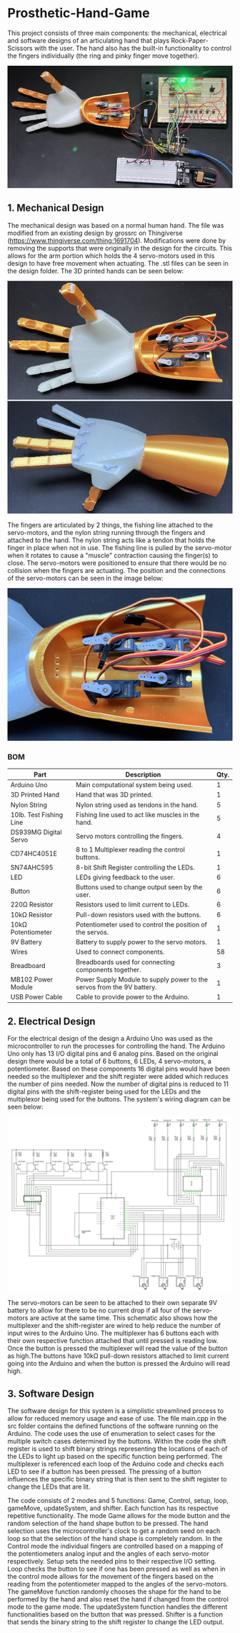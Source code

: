 # Prosthetic-Hand-Game

This project consists of three main components: the mechanical, electrical and software designs of an articulating hand that plays Rock-Paper-Scissors with the user. The hand also has the built-in functionality to control the fingers individually (the ring and pinky finger move together).

<img src="images/Final.jpg">


## 1. Mechanical Design

The mechanical design was based on a normal human hand. The file was modified from an existing design by grossrc on Thingiverse (https://www.thingiverse.com/thing:1691704). Modifications were done by removing the supports that were originally in the design for the circuits. This allows for the arm portion which holds the 4 servo-motors used in this design to have free movement when actuating. The .stl files can be seen in the design folder. The 3D printed hands can be seen below:

<img src="images/hand front.JPG">
<img src="images/hand back.JPG">

The fingers are articulated by 2 things, the fishing line attached to the servo-motors, and the nylon string running through the fingers and attached to the hand. The nylon string acts like a tendon that holds the finger in place when not in use. The fishing line is pulled by the servo-motor when it rotates to cause a "muscle" contraction causing the finger(s) to close. The servo-motors were positioned to ensure that there would be no collision when the fingers are actuating. The position and the connections of the servo-motors can be seen in the image below:

<img src="images/motors.JPG">

### BOM

|Part|Description|Qty.|
|---|---|---|
|Arduino Uno|Main computational system being used.|1|
|3D Printed Hand|Hand that was 3D printed.|1|
|Nylon String|Nylon string used as tendons in the hand.|5|
|10lb. Test Fishing Line|Fishing line used to act like muscles in the hand.|5|
|DS939MG Digital Servo|Servo motors controlling the fingers.|4|
|CD74HC4051E|8 to 1 Multiplexer reading the control buttons.|1|
|SN74AHC595|8-bit Shift Register controlling the LEDs.|1|
|LED|LEDs giving feedback to the user.|6|
|Button|Buttons used to change output seen by the user.|6|
|220Ω Resistor|Resistors used to limit current to LEDs.|6|
|10kΩ Resistor|Pull-down resistors used with the buttons.|6|
|10kΩ Potentiometer|Potentiometer used to control the position of the servos.|1|
|9V Battery|Battery to supply power to the servo motors.|1|
|Wires|Used to connect components.|58|
|Breadboard|Breadboards used for connecting components together.|3|
|MB102 Power Module|Power Supply Module to supply power to the servos from the 9V battery.|1|
|USB Power Cable|Cable to provide power to the Arduino.|1|

## 2. Electrical Design

For the electrical design of the design a Arduino Uno was used as the microcontroller to run the processes for controlling the hand. The Arduino Uno only has 13 I/O digital pins and 6 analog pins. Based on the original design there would be a total of 6 buttons, 6 LEDs, 4 servo-motors, a potentiometer. Based on these components 16 digital pins would have been needed so the multiplexer and the shift register were added which reduces the number of pins needed. Now the number of digital pins is reduced to 11 digital pins with the shift-register being used for the LEDs and the multiplexor being used for the buttons. The system's wiring diagram can be seen below:

<img src="images/Final Schematic.png">

The servo-motors can be seen to be attached to their own separate 9V battery to allow for there to be no current drop if all four of the servo-motors are active at the same time. This schematic also shows how the multiplexer and the shift-register are wired to help reduce the number of input wires to the Arduino Uno. The multiplexer has 6 buttons each with their own respective function attached that until pressed is reading low. Once the button is pressed the multiplexer will read the value of the button as high.The buttons have 10kΩ pull-down resistors attached to limit current going into the Arduino and when the button is pressed the Arduino will read high. 



## 3. Software Design

The software design for this system is a simplistic streamlined process to allow for reduced memory usage and ease of use. The file main.cpp in the src folder contains the defined functions of the software running on the Arduino. The code uses the use of enumeration to select cases for the multiple switch cases determined by the buttons. Within the code the shift register is used to shift binary strings representing the locations of each of the LEDs to light up based on the specific function being performed. The multiplexer is referenced each loop of the Arduino code and checks each LED to see if a button has been pressed. The pressing of a button influences the specific binary string that is then sent to the shift register to change the LEDs that are lit.

The code consists of 2 modes and 5 functions: Game, Control, setup, loop, gameMove, updateSystem, and shifter. Each function has its respective repetitive functionality. The mode Game allows for the mode button and the random selection of the hand shape button to be pressed. The hand selection uses the microcontroller's clock to get a random seed on each loop so that the selection of the hand shape is completely random. In the Control mode the individual fingers are controlled based on a mapping of the potentiometers analog input and the angles of each servo-motor respectively.  Setup sets the needed pins to their respective I/O setting. Loop checks the button to see if one has been pressed as well as when in the control mode allows for the movement of the fingers based on the reading from the potentiometer mapped to the angles of the servo-motors. The gameMove function randomly chooses the shape for the hand to be performed by the hand and also reset the hand if changed from the control mode to the game mode. The updateSystem function handles the different functionalities based on the button that was pressed. Shifter is a function that sends the binary string to the shift register to change the LED output. 


